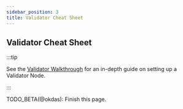 ```yaml
---
sidebar_position: 3
title: Validator Cheat Sheet
---
```


## Validator Cheat Sheet <!-- omit in toc -->

:::tip

See the [Validator Walkthrough](./../run_a_node/validator_walkthrough.md) for an in-depth guide on setting up a Validator Node.

:::

TODO_BETA(@okdas): Finish this page.
